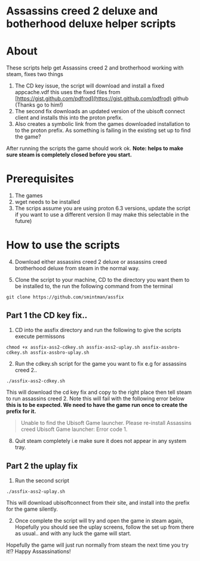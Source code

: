 # Assassins creed 2 deluxe and botherhood deluxe helper scripts

# About

These scripts help get Assassins creed 2 and brotherhood working with steam, fixes two things 

1. The CD key issue, the script will download and install a fixed appcache.vdf this uses the fixed files from [https://gist.github.com/pdfrod](https://gist.github.com/pdfrod) github (Thanks go to him!)
1. The second fix downloads an updated version of the ubisoft connect client and installs this into the proton prefix.
1. Also creates a symbolic link from the games downloaded installation to to the proton prefix. As something is failing in the existing set up to find the game?

After running the scripts the game should work ok. **Note: helps to make sure steam is completely closed before you start.**

# Prerequisites

1. The games
2. wget needs to be installed
3. The scrips assume you are using proton 6.3 versions, update the script if you want to use a different version (I may make this selectable in the future)

# How to use the scripts

4. Download either assassins creed 2 deluxe or assassins creed brotherhood deluxe from steam in the normal way.

5. Clone the script to your machine, CD to the directory you want them to be installed to, the run the following command from the terminal

```
git clone https://github.com/smintman/assfix
```
## Part 1 the CD key fix..

1. CD into the assfix directory and run the following to give the scripts execute permissons

```
chmod +x assfix-ass2-cdkey.sh assfix-ass2-uplay.sh assfix-assbro-cdkey.sh assfix-assbro-uplay.sh
```

2. Run the cdkey.sh script for the game you want to fix e.g for assassins creed 2..

```
./assfix-ass2-cdkey.sh
```
This will download the cd key fix and copy to the right place then tell steam to run assassins creed 2. Note this will fail with the following error below **this is to be expected. We need to have the game run once to create the prefix for it.**

> Unable to find the Ubisoft Game launcher. Please re-install Assassins creed <whatever>
> Ubisoft Game launcher:
> Error code 1.

8. Quit steam completely i.e make sure it does not appear in any system tray.
  
## Part 2 the uplay fix
  
1. Run the second script 
  
  ```
  ./assfix-ass2-uplay.sh
  ```

  This will download ubisoftconnect from their site, and install into the prefix for the game silently.
  
2. Once complete the script will try and open the game in steam again, Hopefully you should see the uplay screens, follow the set up from there as usual.. and with any luck the game will start.
  
  Hopefully the game will just run normally from steam the next time you try it!? Happy Assassinations!
  
